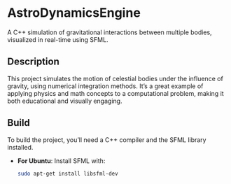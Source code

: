 # AstroDynamicsEngine

A C++ simulation of gravitational interactions between multiple bodies, visualized in real-time using SFML.

## Description

This project simulates the motion of celestial bodies under the influence of gravity, using numerical integration methods. It’s a great example of applying physics and math concepts to a computational problem, making it both educational and visually engaging.

## Build

To build the project, you’ll need a C++ compiler and the SFML library installed. 

- **For Ubuntu**: Install SFML with:
  ```bash
  sudo apt-get install libsfml-dev
